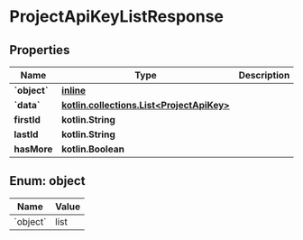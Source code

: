 
# ProjectApiKeyListResponse

## Properties
| Name | Type | Description | Notes |
| ------------ | ------------- | ------------- | ------------- |
| **&#x60;object&#x60;** | [**inline**](#&#x60;Object&#x60;) |  |  |
| **&#x60;data&#x60;** | [**kotlin.collections.List&lt;ProjectApiKey&gt;**](ProjectApiKey.md) |  |  |
| **firstId** | **kotlin.String** |  |  |
| **lastId** | **kotlin.String** |  |  |
| **hasMore** | **kotlin.Boolean** |  |  |


<a id="`Object`"></a>
## Enum: object
| Name | Value |
| ---- | ----- |
| &#x60;object&#x60; | list |



